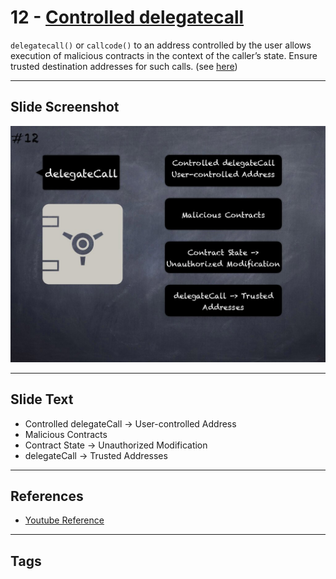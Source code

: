 # 12 - [Controlled delegatecall](Controlled%20delegatecall.md)
`delegatecall()` or `callcode()` to an address controlled by the user allows execution of malicious contracts in the context of the caller’s state. Ensure trusted destination addresses for such calls. (see [here](https://swcregistry.io/docs/SWC-112))

___
## Slide Screenshot
![012.jpg](../../images/4.%20Pitfalls%20and%20Best%20Practices%20101/012.jpg)
___
## Slide Text
- Controlled delegateCall -> User-controlled Address
- Malicious Contracts
- Contract State -> Unauthorized Modification
- delegateCall -> Trusted Addresses
___
## References
- [Youtube Reference](https://youtu.be/OOzyoaYIw2k?t=1040)
___
## Tags